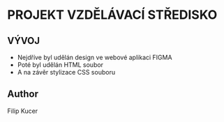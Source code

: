# PROJEKT VZDĚLÁVACÍ STŘEDISKO

## VÝVOJ

- Nejdříve byl udělán design ve webové aplikaci FIGMA
- Poté byl udělán HTML soubor 
- A na závěr stylizace CSS souboru
## Author
Filip Kucer
